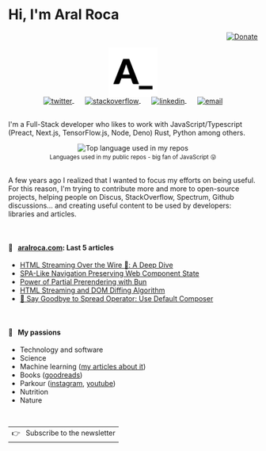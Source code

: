 # Hi, I'm Aral Roca

<div align="right">
  <a href="https://aralroca.com/donate">
    <img src="https://img.shields.io/badge/$-support-ff69b4.svg?style=flat" alt="Donate" />
  </a>
</div>

<p align="center">
  <a href="https://aralroca.com">
    <img width="100" src="https://github.com/aralroca/aralroca.com/raw/master/public/images/logo.svg" alt="logo" />
  </a>
</p>

<p align="center" style="margin: -20px 0 30px">
   <a href="https://twitter.com/aralroca" target="_blank" style='margin-right:10px'>
    <img align="center" src="https://cdn.jsdelivr.net/npm/simple-icons@3.0.1/icons/twitter.svg" alt="twitter" height="22px" width="22px" />
  </a>
  &nbsp;&nbsp;
  <a href="https://stackoverflow.com/users/4467741/aral-roca" target="_blank" style='margin-right:10px'>
    <img align="center" src="https://cdn.jsdelivr.net/npm/simple-icons@3.0.1/icons/stackoverflow.svg" alt="stackoverflow" height="22px" width="22px" />
  </a>
  &nbsp;&nbsp;
  <a href="https://www.linkedin.com/in/aral-roca-gomez-3b536bb1/" target="_blank" style='margin-right:10px'>
    <img align="center" src="https://cdn.jsdelivr.net/npm/simple-icons@3.0.1/icons/linkedin.svg" alt="linkedin" height="22px" width="22px" />
  </a>
  &nbsp;&nbsp;
  <a href="mailto:contact@aralroca.com" target="_blank">
    <img align="center" src="https://cdn.jsdelivr.net/npm/simple-icons@3.0.1/icons/protonmail.svg" alt="email" height="22px" width="22px" />
  </a>
</p>

I'm a Full-Stack developer who likes to work with JavaScript/Typescript (Preact, Next.js, TensorFlow.js, Node, Deno) Rust, Python among others. 

<div align="center">
  <img width="" src="https://github-readme-stats.vercel.app/api/top-langs/?username=aralroca&layout=compact&hide_title=1&card_width=300" alt="Top language used in my repos" />
  <br />
  <small>Languages used in my public repos - big fan of JavaScript 😛</small>
  <br />
  <br />
</div>

A few years ago I realized that I wanted to focus my efforts on being useful. For this reason, I'm trying to contribute more and more to open-source projects, helping people on Discus, StackOverflow, Spectrum, Github discussions... and creating useful content to be used by developers: libraries and articles. 

<br />

#### 📖 &nbsp;&nbsp;[aralroca.com](https://aralroca.com): Last 5 articles
 
* [HTML Streaming Over the Wire 🥳: A Deep Dive](https://aralroca.com/blog/html-streaming-over-the-wire) 
* [SPA-Like Navigation Preserving Web Component State](https://aralroca.com/blog/spa-navigation) 
* [Power of Partial Prerendering with Bun](https://aralroca.com/blog/partial-prerendering) 
* [HTML Streaming and DOM Diffing Algorithm](https://aralroca.com/blog/html-node-streaming) 
* [👋 Say Goodbye to Spread Operator: Use Default Composer](https://aralroca.com/blog/default-composer)

<br />

#### 🧡 &nbsp;&nbsp;My passions

* Technology and software
* Science 
* Machine learning ([my articles about it](https://aralroca.com/blog?q=machine-learning))
* Books ([goodreads](https://www.goodreads.com/user/show/32447157-aral-roca-gomez))
* Parkour ([instagram](https://www.instagram.com/aralroca/), [youtube](http://youtube.com/aralroca))
* Nutrition
* Nature

<br />
<a href="https://aralroca.us8.list-manage.com/subscribe/post?u=29d99171aa3f671bde658475a&id=9f1a0b31e3">
  <table align="right">
      <tr>
          <td>
            👉 &nbsp;&nbsp;Subscribe to the newsletter
          </td>
      </tr>
  </table>
</a>
